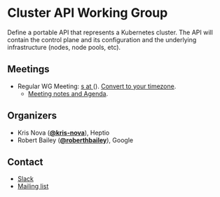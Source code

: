 <!---
This is an autogenerated file!

Please do not edit this file directly, but instead make changes to the
sigs.yaml file in the project root.

To understand how this file is generated, see https://git.k8s.io/community/generator/README.md
--->
# Cluster API Working Group

Define a portable API that represents a Kubernetes cluster. The API will contain the control plane and its configuration and the underlying infrastructure (nodes, node pools, etc).

## Meetings
* Regular WG Meeting: [s at  ]() (). [Convert to your timezone](http://www.thetimezoneconverter.com/?t=&tz=).
  * [Meeting notes and Agenda](https://docs.google.com/document/d/16ils69KImmE94RlmzjWDrkmFZysgB2J4lGnYMRN89WM/edit).

## Organizers

* Kris Nova (**[@kris-nova](https://github.com/kris-nova)**), Heptio
* Robert Bailey (**[@roberthbailey](https://github.com/roberthbailey)**), Google

## Contact
* [Slack](https://kubernetes.slack.com/messages/cluster-api)
* [Mailing list](https://groups.google.com/forum/#!forum/kubernetes-sig-cluster-lifecycle)

<!-- BEGIN CUSTOM CONTENT -->

<!-- END CUSTOM CONTENT -->
